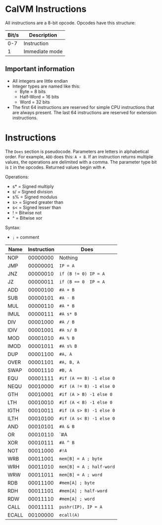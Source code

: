 # CalVM Instructions
All instructions are a 8-bit opcode. Opcodes have this structure:

| Bit/s | Description                                                                |
| ----- | -------------------------------------------------------------------------- |
| 0-7   | Instruction                                                                |
| 1     | Immediate mode                                                             |

## Important information
- All integers are little endian
- Integer types are named like this:
	- Byte = 8 bits
	- Half-Word = 16 bits
	- Word = 32 bits
- The first 64 instructions are reserved for simple CPU instructions that are always
  present. The last 64 instructions are reserved for extension instructions.

# Instructions
The `Does` section is pseudocode. Parameters are letters in alphabetical order. For example,
`ADD` does this: `A + B`. If an instruction returns multiple values, the operations are
delimited with a comma. The parameter type bit is `I` in the opcodes. Returned values
begin with `#`.

Operations:
- s* = Signed multiply
- s/ = Signed division
- s% = Signed modulus
- s> = Signed greater than
- s< = Signed lesser than
- ! = Bitwise not
- ^ = Bitwise xor

Syntax:
- `;` = comment

| Name    | Instruction |Does                                                        |
| ------- | ----------- | ---------------------------------------------------------- |
| NOP     | 00000000    | Nothing                                                    |
| JMP     | 00000001    | `IP = A`                                                   |
| JNZ     | 00000010    | `if (B != 0) IP = A`                                       |
| JZ      | 00000011    | `if (B == 0  IP = A`                                       |
| ADD     | 00000100    | `#A + B`                                                   |
| SUB     | 00000101    | `#A - B`                                                   |
| MUL     | 00000110    | `#A * B`                                                   |
| IMUL    | 00000111    | `#A s* B`                                                  |
| DIV     | 00001000    | `#A / B`                                                   |
| IDIV    | 00001001    | `#A s/ B`                                                  |
| MOD     | 00001010    | `#A % B`                                                   |
| IMOD    | 00001011    | `#A s% B`                                                  |
| DUP     | 00001100    | `#A, A`                                                    |
| OVER    | 00001101    | `#A, B, A`                                                 |
| SWAP    | 00001110    | `#B, A`                                                    |
| EQU     | 00001111    | `#if (A == B) -1 else 0`                                   |
| NEQU    | 00010000    | `#if (A != B) -1 else 0`                                   |
| GTH     | 00010001    | `#if (A > B) -1 else 0`                                    |
| LTH     | 00010010    | `#if (A < B) -1 else 0`                                    |
| IGTH    | 00010011    | `#if (A s> B) -1 else 0`                                   |
| ILTH    | 00010100    | `#if (A s< B) -1 else 0`                                   |
| AND     | 00010101    | `#A & B`                                                   |
| OR      | 00010110    | `#A | B`                                                   |
| XOR     | 00010111    | `#A ^ B`                                                   |
| NOT     | 00011000    | `#!A`                                                      |
| WRB     | 00011001    | `mem[B] = A ; byte`                                        |
| WRH     | 00011010    | `mem[B] = A ; half-word`                                   |
| WRW     | 00011011    | `mem[B] = A ; word`                                        |
| RDB     | 00011100    | `#mem[A] ; byte`                                           |
| RDH     | 00011101    | `#mem[A] ; half-word`                                      |
| RDW     | 00011110    | `#mem[A] ; word`                                           |
| CALL    | 00011111    | `pushr(IP), IP = A`                                        |
| ECALL   | 00100000    | `ecall(A)`                                                 |
